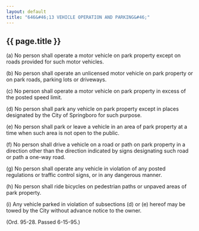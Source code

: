 ```yaml
---
layout: default 
title: "646&#46;13 VEHICLE OPERATION AND PARKING&#46;"
---
```


{{ page.title }}
----------------

​(a) No person shall operate a motor vehicle on park property except on
roads provided for such motor vehicles.

​(b) No person shall operate an unlicensed motor vehicle on park
property or on park roads, parking lots or driveways.

​(c) No person shall operate a motor vehicle on park property in excess
of the posted speed limit.

​(d) No person shall park any vehicle on park property except in places
designated by the City of Springboro for such purpose.

​(e) No person shall park or leave a vehicle in an area of park property
at a time when such area is not open to the public.

​(f) No person shall drive a vehicle on a road or path on park property
in a direction other than the direction indicated by signs designating
such road or path a one-way road.

​(g) No person shall operate any vehicle in violation of any posted
regulations or traffic control signs, or in any dangerous manner.

​(h) No person shall ride bicycles on pedestrian paths or unpaved areas
of park property.

​(i) Any vehicle parked in violation of subsections (d) or (e) hereof
may be towed by the City without advance notice to the owner.

(Ord. 95-28. Passed 6-15-95.)
